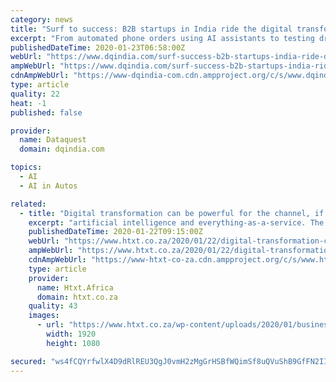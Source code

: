 ```yaml
---
category: news
title: "Surf to success: B2B startups in India ride the digital transformation wave"
excerpt: "From automated phone orders using AI assistants to testing driverless cars with Ford ... AI is one of the big driving forces behind digital transformation. With Artificial Intelligence in the picture, the way businesses operate is changing rapidly across ..."
publishedDateTime: 2020-01-23T06:58:00Z
webUrl: "https://www.dqindia.com/surf-success-b2b-startups-india-ride-digital-transformation-wave/"
ampWebUrl: "https://www.dqindia.com/surf-success-b2b-startups-india-ride-digital-transformation-wave/amp/"
cdnAmpWebUrl: "https://www-dqindia-com.cdn.ampproject.org/c/s/www.dqindia.com/surf-success-b2b-startups-india-ride-digital-transformation-wave/amp/"
type: article
quality: 22
heat: -1
published: false

provider:
  name: Dataquest
  domain: dqindia.com

topics:
  - AI
  - AI in Autos

related:
  - title: "Digital transformation can be powerful for the channel, if used correctly"
    excerpt: "artificial intelligence and everything-as-a-service. The channel then faces a fundamental shift in the demands from the market. “Today, the biggest challenges impacting on the channel are the loss of skills, the move of revenue towards cloud investment, changing vendor strategies, and competition from companies such as AWS or online ..."
    publishedDateTime: 2020-01-22T09:15:00Z
    webUrl: "https://www.htxt.co.za/2020/01/22/digital-transformation-can-be-powerful-for-the-channel-if-used-correctly/"
    ampWebUrl: "https://www.htxt.co.za/2020/01/22/digital-transformation-can-be-powerful-for-the-channel-if-used-correctly/amp/"
    cdnAmpWebUrl: "https://www-htxt-co-za.cdn.ampproject.org/c/s/www.htxt.co.za/2020/01/22/digital-transformation-can-be-powerful-for-the-channel-if-used-correctly/amp/"
    type: article
    provider:
      name: Htxt.Africa
      domain: htxt.co.za
    quality: 43
    images:
      - url: "https://www.htxt.co.za/wp-content/uploads/2020/01/business-4657387.jpg"
        width: 1920
        height: 1080

secured: "ws4fCQYrfwlX4D9dRlREU3QgJ0vmH2zMgGrHSBfWQimSf8uQVuShB9GfFN2IIK2Sl2cbrlYRUtrIRw6U5DWpHNViJ9EBuLwqQR4WAXA5s7YDKQbOp6ZGMAAse+MemzWG5XAexxGtjUBsPSULgIMHyrYw/68SjMpfp1I6keYHaTdME7TTXzcrZfFPUmw7SGep0+lpIW3IsvCAOu/HHzo+z0baLIsEe+189H5/QBj7T4UIJ35VTx3rWILDYxuide8bbskYqn77rjVmje4WFlG5zV10pQ0LjOCq5YS1p2HzBzf4b5gwhpweHf7L7kdRyCD9WJ32pbKtJoRdyRg82f3teDNqorifGbDXt7N6jg39uq+rJH+1e+GFpEFidrOTBiRFtjQMcgG9url/Y2DrwfHV4WsHTsYbRvchB3/8AJZuryrq1EGkbIwaOQDZMr9UTOYOWW/o82KCeLym59+kxan9UQ==;nM7Dw/a9biPtr9jgzEGy8Q=="
---
```


